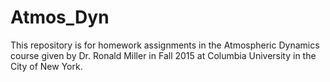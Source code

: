 # Atmos_Dyn

This repository is for homework assignments in the Atmospheric Dynamics course given by Dr. Ronald Miller in Fall 2015 at Columbia University in the City of New York.
